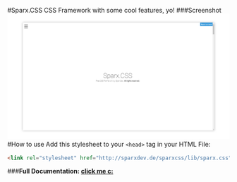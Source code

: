 #Sparx.CSS
CSS Framework with some cool features, yo!
###Screenshot
![Screenshot](screenshot.png)
#How to use
Add this stylesheet to your ``<head>`` tag in your HTML File:
```html
<link rel="stylesheet" href="http://sparxdev.de/sparxcss/lib/sparx.css">
```

###**Full Documentation: [click me c:](https://sparxdev.de/sparxcss/)**
